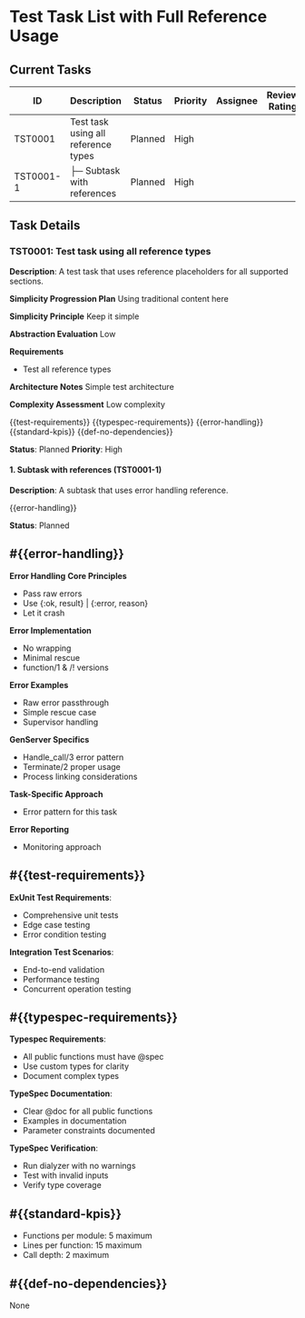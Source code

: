 # Test Task List with Full Reference Usage

## Current Tasks

| ID      | Description                                           | Status      | Priority | Assignee | Review Rating |
| ------- | ----------------------------------------------------- | ----------- | -------- | -------- | ------------- |
| TST0001 | Test task using all reference types                   | Planned     | High     |          |               |
| TST0001-1 | ├─ Subtask with references                          | Planned     | High     |          |               |

## Task Details

### TST0001: Test task using all reference types

**Description**: A test task that uses reference placeholders for all supported sections.

**Simplicity Progression Plan**
Using traditional content here

**Simplicity Principle**
Keep it simple

**Abstraction Evaluation**
Low

**Requirements**
- Test all reference types

**Architecture Notes**
Simple test architecture

**Complexity Assessment**
Low complexity

{{test-requirements}}
{{typespec-requirements}}
{{error-handling}}
{{standard-kpis}}
{{def-no-dependencies}}

**Status**: Planned
**Priority**: High

#### 1. Subtask with references (TST0001-1)

**Description**: A subtask that uses error handling reference.

{{error-handling}}

**Status**: Planned

## #{{error-handling}}
**Error Handling**
**Core Principles**
- Pass raw errors
- Use {:ok, result} | {:error, reason}
- Let it crash

**Error Implementation**
- No wrapping
- Minimal rescue
- function/1 & /! versions

**Error Examples**
- Raw error passthrough
- Simple rescue case
- Supervisor handling

**GenServer Specifics**
- Handle_call/3 error pattern
- Terminate/2 proper usage
- Process linking considerations

**Task-Specific Approach**
- Error pattern for this task

**Error Reporting**
- Monitoring approach

## #{{test-requirements}}
**ExUnit Test Requirements**:
- Comprehensive unit tests
- Edge case testing
- Error condition testing

**Integration Test Scenarios**:
- End-to-end validation
- Performance testing
- Concurrent operation testing

## #{{typespec-requirements}}
**Typespec Requirements**:
- All public functions must have @spec
- Use custom types for clarity
- Document complex types

**TypeSpec Documentation**:
- Clear @doc for all public functions
- Examples in documentation
- Parameter constraints documented

**TypeSpec Verification**:
- Run dialyzer with no warnings
- Test with invalid inputs
- Verify type coverage

## #{{standard-kpis}}
- Functions per module: 5 maximum
- Lines per function: 15 maximum
- Call depth: 2 maximum

## #{{def-no-dependencies}}
None